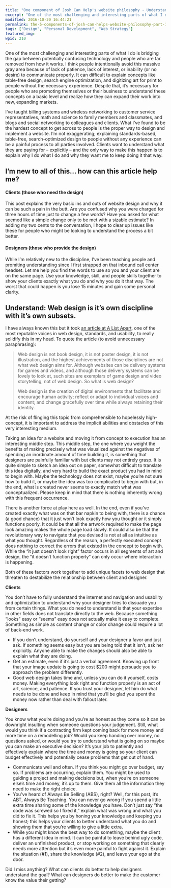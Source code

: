 ```yaml
---
title: "One component of Josh Can Help's website philosophy - Understanding"
excerpt: "One of the most challenging and interesting parts of what I do is bridging the gap between potentially confusing technology and people who are far removed from how it works."
modified: 2016-10-20 16:44:21
permalink: the-5-components-of-josh-can-helps-website-philosophy-part-1-understand/index.html
tags: ["Design", "Personal Development", "Web Strategy"]
featured_img:
wpid: 210
---
```



One of the most challenging and interesting parts of what I do is bridging the gap between potentially confusing technology and people who are far removed from how it works. I think people intentionally avoid this massive gray area because of lack of patience, lack of interest, or inability (or no desire) to communicate properly. It can difficult to explain concepts like table-free design, search engine optimization, and digitizing art for print to people without the necessary experience. Despite that, it’s necessary for people who are promoting themselves or their business to understand these concepts on a basic level and realize how they can expand their work into new, expanding markets.

I’ve taught billing systems and wireless networking to customer service representatives, math and science to family members and classmates, and blogs and social networking to colleagues and clients. What I’ve found to be the hardest concept to get across to people is the proper way to design and implement a website. I’m not exaggerating; explaining standards-based, table-free, search-optimized design to people without any experience can be a painful process to all parties involved. Clients want to understand what they are paying for – explicitly – and the only way to make this happen is to explain why I do what I do and why they want me to keep doing it that way.

I’m new to all of this… how can this article help me?
-----------------------------------------------------

#### Clients (those who need the design)

This post explains the very basic ins and outs of website design and why it can be such a pain in the butt. Are you confused why you were charged for three hours of time just to change a few words? Have you asked for what seemed like a simple change only to be met with a sizable estimate? In adding my two cents to the conversation, I hope to clear up issues like these for people who might be looking to understand the process a bit better.

#### Designers (those who provide the design)

While I’m relatively new to the discipline, I’ve been teaching people and promiting understanding since I first strapped on that inbound call center headset. Let me help you find the words to use so you and your client are on the same page. Use your knowledge, skill, and people skills together to show your clients exactly what you do and why you do it that way. The worst that could happen is you lose 15 minutes and gain some personal clarity.

Understand: Web design is it’s own discipline with it’s own subsets.
--------------------------------------------------------------------

I have always known this but it took [an article at A List Apart](http://www.alistapart.com/articles/understandingwebdesign), one of the most reputable voices in web design, standards, and usability, to really solidify this in my head. To quote the article (to avoid unnecessary paraphrasing):

> Web design is not book design, it is not poster design, it is not illustration, and the highest achievements of those disciplines are not what web design aims for. Although websites can be delivery systems for games and videos, and although those delivery systems can be lovely to look at, such sites are exemplars of game design and video storytelling, not of web design. So what is web design?
>
> Web design is the creation of digital environments that facilitate and encourage human activity; reflect or adapt to individual voices and content; and change gracefully over time while always retaining their identity.

At the risk of flinging this topic from comprehensible to hopelessly high-concept, it is important to address the implicit abilities and obstacles of this very interesting medium.

Taking an idea for a website and moving it from concept to execution has an interesting middle step. This middle step, the one where you weight the benefits of making precisely what was visualized against the negatives of spending an inordinate amount of time building it, is something that designers are painfully familiar with but clients may not entirely grasp. It is quite simple to sketch an idea out on paper, somewhat difficult to translate this idea digitally, and very hard to build the exact product you had in mind to begin with. Maybe the technology does not exist, maybe you’re not sure how to build it, or maybe the idea was too complicated to begin with but, in the end, what is created never seems to exactly match what was conceptualized. Please keep in mind that there is nothing inherently wrong with this frequent occurrence.

There is another force at play here as well. In the end, even if you’ve created exactly what was on that bar napkin to being with, there is a chance (a good chance) that it just won’t look exactly how you thought or it simply functions poorly. It could be that all the artwork required to make the page look amazing makes the whole page load slowly. It could also be that the revolutionary way to navigate that you devised is not at all as intuitive as what you thought. Regardless of the reason, a perfectly executed concept does nothing to correct the errors that existed in the concept to begin with. While the “it just doesn’t look right” factor occurs in all segments of art and design, the “it doesn’t function properly” can only occur where interaction is happening.

Both of these factors work together to add unique facets to web design that threaten to destabilize the relationship between client and designer.

**Clients**

You don’t have to fully understand the internet and navigation and usability and optimization to understand why your designer tries to dissuade you from certain things. What you do need to understand is that your expertise in other fields does not translate directly to the web. Because something “looks” easy or “seems” easy does not actually make it easy to complete. Something as simple as content change or color change could require a lot of back-end work.

- If you don’t understand, do yourself and your designer a favor and just ask. If something seems easy but you are being told that it isn’t, ask her explicitly. Anyone able to make the changes should also be able to explain what they are doing.
- Get an estimate, even if it’s just a verbal agreement. Knowing up front that your image update is going to cost $200 might persuade you to approach the problem differently.
- Good web design takes time and, unless you can do it yourself, costs money. Making everything look right and function properly is an act of art, science, and patience. If you trust your designer, let him do what needs to be done and keep in mind that you’ll be glad you spent the money now rather than deal with fallout later.

**Designers**

You know what you’re doing and you’re as honest as they come so it can be downright insulting when someone questions your judgement. Still, what would you think if a contracting firm kept coming back for more money and more time on a remodelling job? Would you keep handing over money, no questions asked, or would you try to understand what is going on so maybe you can make an executive decision? It’s your job to patiently and effectively explain where the time and money is going so your client can budget effectively and potentially cease problems that get out of hand.

- Communicate well and often. If you think you might go over budget, say so. If problems are occurring, explain them. You might be used to guiding a project and making decisions but, when you’re on someone else’s time and money, it’s up to them. Give them all the information they need to make the right choice.
- You’ve heard of Always Be Selling (ABS), right? Well, for this post, it’s ABT, Always Be Teaching. You can never go wrong if you spend a little extra time sharing some of the knowledge you have. Don’t just say “the code was screwed so I fixed it,” explain what was wrong and what you did to fix it. This helps you by honing your knowledge and keeping you honest; this helps your clients to better understand what you do and showing them that you’re willing to give a little extra.
- While you might know the best way to do something, maybe the client has a different idea in mind. It can be painful to leave behind ugly code, deliver an unfinished product, or stop working on something that clearly needs more attention but it’s even more painful to fight against it. Explain the situation (#1), share the knowledge (#2), and leave your ego at the door.

Did I miss anything? What can clients do better to help designers understand the goal? What can designers do better to make the customer know the value their getting?
